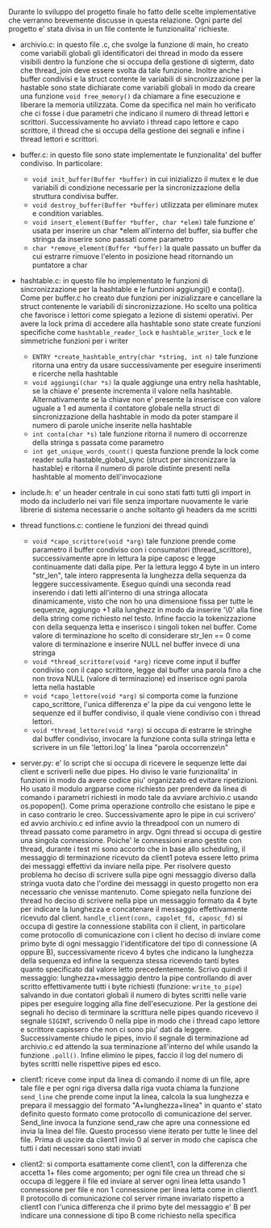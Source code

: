 Durante lo sviluppo del progetto finale ho fatto delle scelte implementative che verranno brevemente discusse in questa relazione. Ogni parte del progetto e' stata divisa in un file contente le funzionalita' richieste.

- archivio.c: in questo file .c, che svolge la funzione di main, ho creato come variabili globali gli identificatori dei thread in modo da essere visibili dentro la funzione che si  occupa della gestione di sigterm, dato che thread_join deve essere svolta da tale funzione. Inoltre anche i buffer condivisi e la struct contente le variabili di sincronizzazione per la hastable sono state dichiarate come variabili globali in modo da creare una funzione `void free_memory()` da chiamare a fine esecuzione e liberare la memoria utilizzata. Come da specifica nel main ho verificato che ci fosse i due parametri che indicano il numero di thread lettori e scrittori. Successivamente ho avviato i thread capo lettore e capo scrittore, il thread che si occupa della gestione dei segnali e infine i thread lettori e scrittori.

- buffer.c: in questo file sono state implementate le funzionalita' del buffer condiviso. In particolare:
    - `void init_buffer(Buffer *buffer)` in cui inizializzo il mutex e le due variabili di condizione necessarie per la sincronizzazione della struttura condivisa buffer.
    - `void destroy_buffer(Buffer *buffer)` utilizzata per eliminare mutex e condition variables. 
    - `void insert_element(Buffer *buffer, char *elem)` tale funzione e' usata per inserire un char *elem all'interno del buffer, sia buffer che stringa da inserire sono passati come parametro
    - `char *remove_element(Buffer *buffer)` la quale passato un buffer da cui estrarre rimuove l'elento in posizione head ritornando un puntatore a char

- hashtable.c: in questo file ho implementato le funzioni di sincronizzazione per la hashtable e le funzioni aggiungi() e conta(). Come per buffer.c ho creato due funzioni per inizializzare e cancellare la struct contenente le variabili di sincronizzazione. Ho scelto una politica che favorisce i lettori come spiegato a lezione di sistemi operativi. Per avere la lock prima di accedere alla hashtable sono state create funzioni specifiche come `hashtable_reader_lock` e `hashtable_writer_lock` e le simmetriche funzioni per i writer
    - `ENTRY *create_hashtable_entry(char *string, int n)` tale funzione ritorna una entry da usare successivamente per eseguire inserimenti e ricerche nella hashtable
    - `void aggiungi(char *s)` la quale aggiunge una entry nella hashtable, se la chiave e' presente incrementa il valore nella hashtable. Alternativamente se la chiave non e' presente la inserisce con valore uguale a 1 ed aumenta il contatore globale nella struct di sincronizzazione della hashtable in modo da poter stampare il numero di parole uniche inserite nella hashtable
    - `int conta(char *s)` tale funzione ritorna il numero di occorrenze della stringa s passata come parametro
    - `int get_unique_words_count()` questa funzione prende la lock come reader sulla hastable_global_sync (struct per sincronizzare la hastable) e ritorna il numero di parole distinte presenti nella hashtable al momento dell'invocazione

- include.h: e' un header centrale in cui sono stati fatti tutti gli import in modo da includerlo nei vari file senza importare nuovamente le varie librerie di sistema necessarie o anche soltanto gli headers da me scritti

- thread functions.c: contiene le funzioni dei thread quindi 
    - `void *capo_scrittore(void *arg)` tale funzione prende come parametro il buffer condiviso con i consumatori (thread_scrittore), successivamente apre in lettura la pipe caposc e legge continuamente dati dalla pipe. Per la lettura leggo 4 byte in un intero "str_len", tale intero rappresenta la lunghezza della sequenza da leggere successivamente. Eseguo quindi una seconda read inserendo i dati letti all'interno di una stringa allocata dinamicamente, visto che non ho una dimensione fissa per tutte le sequenze, aggiungo +1 alla lunghezz in modo da inserire '\0' alla fine della string come richiesto nel testo. Infine faccio la tokenizzazione con della sequenza letta e inserisco i singoli token nel buffer. Come valore di terminazione ho scelto di considerare str_len == 0 come valore di terminazione e inserire NULL nel buffer invece di una stringa
    - `void *thread_scrittore(void *arg)` riceve come input il buffer condiviso con il capo scrittore, legge dal buffer una parola fino a che non trova NULL (valore di terminazione) ed inserisce ogni parola letta nella hastable
    - `void *capo_lettore(void *arg)` si comporta come la funzione capo_scrittore, l'unica differenza e' la pipe da cui vengono lette le sequenze ed il buffer condiviso, il quale viene condiviso con i thread lettori.
    - `void *thread_lettore(void *arg)` si occupa di estrarre le stringhe dal buffer condiviso, invocare la funzione conta sulla stringa letta e scrivere in un file 'lettori.log' la linea "parola occorrenze\n"

- server.py: e' lo script che si occupa di ricevere le sequenze lette dai client e scriverli nelle due pipes. Ho diviso le varie funzionalita' in funzioni in modo da avere codice piu' organizzato ed evitare ripetizioni. Ho usato il modulo argparse come richiesto per prendere da linea di comando i parametri richiesti in modo tale da avviare archivio.c usando os.popopen(). Come prima operazione controllo che esistano le pipe e in caso contrario le creo. Successivamente apro le pipe in cui scrivero' ed avvio archivio.c ed infine avvio la threadpool con un numero di thread passato come parametro in argv. Ogni thread si occupa di gestire una singola connessione. Poiche' le connessioni erano gestite con thread, durante i test mi sono accorto che in base allo scheduling, il messaggio di terminazione ricevuto da client1 poteva essere letto prima dei messaggi effettivi da inviare nella pipe. Per risolvere questo problema ho deciso di scrivere sulla pipe ogni messaggio diverso dalla stringa vuota dato che l'ordine dei messaggi in questo progetto non era necessario che venisse mantenuto. Come spiegato nella funzione dei thread ho deciso di scrivere nella pipe un messaggio formato da 4 byte per indicare la lunghezza e concatenare il messaggio effettivamente ricevuto dal client. 
`handle_client(conn, capolet_fd, caposc_fd)` si occupa di gestire la connessione stabilita con il client, in particolare come protocollo di comunicazione con i client ho deciso di inviare come primo byte di ogni messaggio l'identificatore del tipo di connessione (A oppure B), successivamente ricevo 4 bytes che indicano la lunghezza della sequenza ed infine la sequenza stessa ricevendo tanti bytes quanto specificato dal valore letto precedentemente. Scrivo quindi il messaggio: lunghezza+messaggio dentro la pipe controllando di aver scritto effettivamente tutti i byte richiesti (funzione: `write_to_pipe`) salvando in due contatori globali il numero di bytes scritti nelle varie pipes per eseguire logging alla fine dell'esecuzione. Per la gestione dei segnali ho deciso di terminare la scrittura nelle pipes quando ricevevo il segnale `SIGINT`, scrivendo 0 nella pipe in modo che i thread capo lettore e scrittore capissero che non ci sono piu' dati da leggere. Successivamente chiudo le pipes, invio il segnale di terminazione ad archivio.c ed attendo la sua terminazione all'interno del while usando la funzione `.poll()`. Infine elimino le pipes, faccio il log del numero di bytes scritti nelle rispettive pipes ed esco.

- client1: riceve come input da linea di comando il nome di un file, apre tale file e per ogni riga diversa dalla riga vuota chiama la funzione `send_line` che prende come input la linea, calcola la sua lunghezza e prepara il messaggio del formato "A+lunghezza+linea" in quanto e' stato definito questo formato come protocollo di comunicazione del server. Send_line invoca la funzione send_raw che apre una connessione ed invia la linea del file. Questo processo viene iterato per tutte le linee del file. Prima di uscire da client1 invio 0 al server in modo che capisca che tutti i dati necessari sono stati inviati

- client2: si comporta esattamente come client1, con la differenza che accetta 1+ files come argomento; per ogni file crea un thread che si occupa di leggere il file ed inviare al server ogni linea letta usando 1 connessione per file e non 1 connessione per linea letta come in client1. Il protocollo di comunicazione col server rimane invariato rispetto a client1 con l'unica differenza che il primo byte del messaggio e' B per indicare una connessione di tipo B come richiesto nella specifica